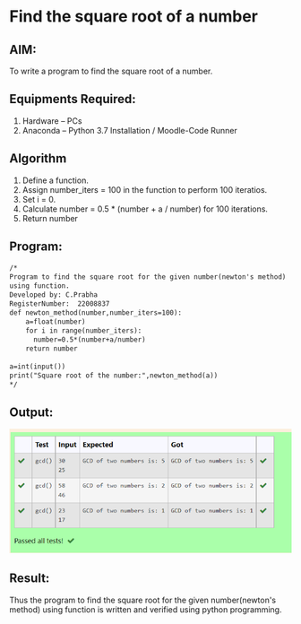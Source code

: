 # Find the square root of a number

## AIM:
To write a program to find the square root of a number.

## Equipments Required:
1. Hardware – PCs
2. Anaconda – Python 3.7 Installation / Moodle-Code Runner

## Algorithm
1. Define a function.
2. Assign number_iters = 100 in the function to perform 100 iteratios.
3. Set i = 0.
4. Calculate  number = 0.5 * (number + a / number) for 100 iterations.
5. Return number

## Program:
```
/*
Program to find the square root for the given number(newton's method) using function.
Developed by: C.Prabha
RegisterNumber:  22008837
def newton_method(number,number_iters=100):
    a=float(number)
    for i in range(number_iters):
      number=0.5*(number+a/number)
    return number
    
a=int(input())
print("Square root of the number:",newton_method(a))
*/
```

## Output:
![output](/gcd.PNG.png)


## Result:
Thus the program to find the square root for the given number(newton's method) using function is written and verified using python programming.
